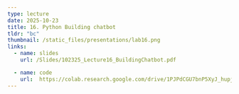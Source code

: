 ```yaml
---
type: lecture
date: 2025-10-23
title: 16. Python Building chatbot
tldr: "bc"
thumbnail: /static_files/presentations/lab16.png
links:
  - name: slides
    url: /Slides/102325_Lecture16_BuildingChatbot.pdf

  - name: code
    url:  https://colab.research.google.com/drive/1PJPdCGU7bnP5XyJ_hupjNczmdVVT38gM?usp=sharing
---
```

